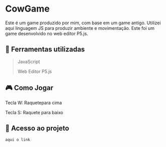 # CowGame

Este é um game produzido por mim, com base em um game antigo. Utilizei aqui linguagem JS para produzir ambiente e movimentação. Este foi um game desenvolvido no web editor P5.js.

##

## 🔨 Ferramentas utilizadas
> JavaScript
> 
> Web Editor P5.js

## 🎮 Como Jogar
Tecla W: Raquetepara cima 

Tecla S: Raquete para baixo

## 📁 Acesso ao projeto 
```
aqui o link
```



